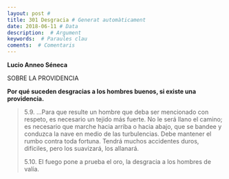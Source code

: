 ```yaml
---
layout: post #
title: 301 Desgracia # Generat automàticament
date: 2018-06-11 # Data
description:  # Argument
keywords:  # Paraules clau
coments:  # Comentaris
---
```




**Lucio Anneo Séneca**

SOBRE LA PROVIDENCIA

__Por qué suceden desgracias a los hombres buenos, si existe una providencia.__

> 5.9. ...Para que resulte un hombre que deba ser mencionado con respeto, es necesario un tejido más fuerte. No le será llano el camino; es necesario que marche hacia arriba o hacia abajo, que se bandee y conduzca la nave en medio de las turbulencias. Debe mantener el rumbo contra toda fortuna. Tendrá muchos accidentes duros, difíciles, pero los suavizará, los allanará.
>
> 5.10. El fuego pone a prueba el oro, la desgracia a los hombres de valía.
